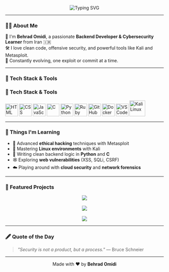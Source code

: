 <!-- Banner -->
<p align="center">
  <img src="https://readme-typing-svg.herokuapp.com?font=Fira+Code&size=32&pause=1000&color=F7F7F7&center=true&vCenter=true&width=800&height=100&lines=Hi+I'm+Behrad+Omidi+%F0%9F%91%8B;Backend+Developer+%F0%9F%92%BB;Cybersecurity+%26+Code+Enthusiast+%F0%9F%94%91" alt="Typing SVG" />
</p>

---

### 👨‍💻 About Me

🎯 I'm **Behrad Omidi**, a passionate **Backend Developer & Cybersecurity Learner** from Iran 🇮🇷  
🛠 I love clean code, offensive security, and powerful tools like Kali and Metasploit.  
🚀 Constantly evolving, one exploit or commit at a time.

---

### 🧰 Tech Stack & Tools

### 🧰 Tech Stack & Tools

<p align="left">
  <img src="https://cdn.jsdelivr.net/gh/devicons/devicon/icons/html5/html5-original.svg" width="40" title="HTML"/>
  <img src="https://cdn.jsdelivr.net/gh/devicons/devicon/icons/css3/css3-original.svg" width="40" title="CSS"/>
  <img src="https://cdn.jsdelivr.net/gh/devicons/devicon/icons/javascript/javascript-original.svg" width="40" title="JavaScript"/>
  <img src="https://cdn.jsdelivr.net/gh/devicons/devicon/icons/c/c-original.svg" width="40" title="C"/>
  <img src="https://cdn.jsdelivr.net/gh/devicons/devicon/icons/python/python-original.svg" width="40" title="Python"/>
  <img src="https://cdn.jsdelivr.net/gh/devicons/devicon/icons/ruby/ruby-original.svg" width="40" title="Ruby"/>
  <img src="https://cdn.jsdelivr.net/gh/devicons/devicon/icons/github/github-original.svg" width="40" title="GitHub"/>
  <img src="https://cdn.jsdelivr.net/gh/devicons/devicon/icons/docker/docker-original.svg" width="40" title="Docker"/>
  <img src="https://cdn.jsdelivr.net/gh/devicons/devicon/icons/vscode/vscode-original.svg" width="40" title="VS Code"/>
  <img src="https://upload.wikimedia.org/wikipedia/commons/2/2b/Kali-dragon-icon.svg" width="50" title="Kali Linux"/>
</p>


---

### 🧠 Things I'm Learning

- 🔐 Advanced **ethical hacking** techniques with Metasploit  
- 🐧 Mastering **Linux environments** with Kali  
- 🧰 Writing clean backend logic in **Python** and **C**  
- 🕸 Exploring **web vulnerabilities** (XSS, SQLi, CSRF)  
- ☁️ Playing around with **cloud security** and **network forensics**

---

### 🚀 Featured Projects

<p align="center">
  <a href="https://www.behradinfo.ir" target="_blank">
    <img src="https://img.shields.io/badge/My Website-behradinfo.ir-blue?style=for-the-badge&logo=google-chrome&logoColor=white"/>
  </a>
  <br><br>
  <a href="https://www.moshaverehopai.ir" target="_blank">
    <img src="https://img.shields.io/badge/AI Study Advisor-moshaverehopai.ir-green?style=for-the-badge&logo=chatbot&logoColor=white"/>
  </a>
  <br><br>
  <a href="https://www.metalcodeir" target="_blank">
    <img src="https://img.shields.io/badge/MetalCode Academy-metalcodeir-red?style=for-the-badge&logo=code&logoColor=white"/>
  </a>
</p>

---

### 🖋️ Quote of the Day

> *"Security is not a product, but a process."* — Bruce Schneier

---

<p align="center">
  Made with ❤️ by <strong>Behrad Omidi</strong>
</p>
